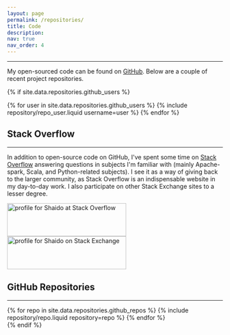 ```yaml
---
layout: page
permalink: /repositories/
title: Code
description:
nav: true
nav_order: 4
---
```


---

My open-sourced code can be found on [GitHub](https://github.com/shaido987). Below are a couple of recent project repositories.

{% if site.data.repositories.github_users %}

<div class="repositories d-flex flex-wrap flex-md-row flex-column justify-content-sm-center align-items-center">
  {% for user in site.data.repositories.github_users %}
    {% include repository/repo_user.liquid username=user %}
  {% endfor %}
</div>

## Stack Overflow

---

In addition to open-source code on GitHub, I've spent some time on [Stack Overflow](https://stackoverflow.com/users/7579547/shaido) answering questions in subjects I'm familiar with (mainly Apache-spark, Scala, and Python-related subjects). I see it as a way of giving back to the larger community, as Stack Overflow is an indispensable website in my day-to-day work. I also participate on other Stack Exchange sites to a lesser degree.

<div class="container">
  <div class="row row-cols-md-auto px-md-1 justify-content-center">
      <a href="https://stackoverflow.com/users/7579547/shaido"><img src="https://stackoverflow.com/users/flair/7579547.png" width="278" height="77" alt="profile for Shaido at Stack Overflow" title="profile for Shaido at Stack Overflow"></a>
    <a href="https://stackexchange.com/users/10271255"><img src="https://stackexchange.com/users/flair/10271255.png" width="278" height="77" alt="profile for Shaido on Stack Exchange" title="profile for Shaido on Stack Exchange"></a>
  </div>
</div>

## GitHub Repositories

---

<div class="repositories d-flex flex-wrap flex-md-row flex-column justify-content-between align-items-center">
  {% for repo in site.data.repositories.github_repos %}
    {% include repository/repo.liquid repository=repo %}
  {% endfor %}
</div>
{% endif %}
